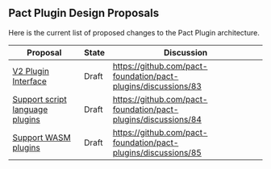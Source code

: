 ## Pact Plugin Design Proposals

Here is the current list of proposed changes to the Pact Plugin architecture.

| Proposal                                                                    | State | Discussion                                                     |
|-----------------------------------------------------------------------------|-------|----------------------------------------------------------------|
| [V2 Plugin Interface](./001_V2_Plugin_Interface.md)                         | Draft | https://github.com/pact-foundation/pact-plugins/discussions/83 |
| [Support script language plugins](./002_Support_script_language_plugins.md) | Draft | https://github.com/pact-foundation/pact-plugins/discussions/84 |
| [Support WASM plugins](./003_Support_WASM_plugins.md)                       | Draft | https://github.com/pact-foundation/pact-plugins/discussions/85 |

